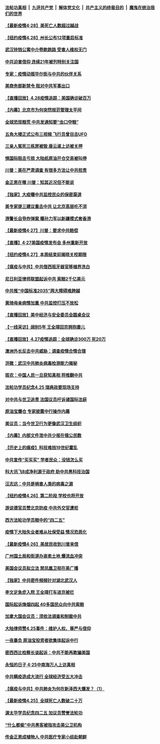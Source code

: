 

####  [法轮功真相](../../../../basic/blob/master/README.md?t=04291001) &nbsp;|&nbsp; [九评共产党](../../../../9ping.md/blob/master/README.md?t=04291001) &nbsp;|&nbsp; [解体党文化](../../../../jtdwh.md/blob/master/README.md?t=04291001)  &nbsp;|&nbsp; [共产主义的终极目的](../../../../gczydzjmd.md/blob/master/README.md?t=04291001) &nbsp;|&nbsp; [魔鬼在统治我们的世界](../../../../mgztzwmdsj.md/blob/master/README.md?t=04291001) 

#### [【最新疫情4·28】美死亡人数超过越战](../pages/nf4514/n12066045.md?t=04291001) 

#### [【纽约疫情4.28】州长公布12项重启标准](../pages/nf4514/n12067247.md?t=04291001) 

#### [武汉铃铛公寓中介卷款跑路 受害人维权无门](../pages/nf4514/n12068286.md?t=04291001) 

#### [中共迫害信仰 连续21年被列特别关注国](../pages/nf4514/n12068191.md?t=04291001) 

#### [专家：疫情动摇华尔街与中共的伙伴关系](../pages/nf4514/n12065101.md?t=04291001) 

#### [美商务部新禁令 阻对中共军事出口](../pages/nf4514/n12067379.md?t=04291001) 

#### [【直播回放】4.28疫情追踪：美国确诊破百万](../pages/nf4514/n12067332.md?t=04291001) 

#### [【内幕】北京市为何突然规范管理太平间](../pages/nf4514/n12065934.md?t=04291001) 

#### [全球恐现粮荒 中共发通知要“虫口夺粮”](../pages/nf4514/n12066948.md?t=04291001) 

#### [五角大楼正式公布三视频 飞行员曾目击UFO](../pages/nf4514/n12066456.md?t=04291001) 

#### [三亲人冤死三栋房被毁 唐云淑上访被关押](../pages/nf4514/n12066469.md?t=04291001) 

#### [惧国际阻击亏损 大陆纸原油开仓交易被叫停](../pages/nf4514/n12065938.md?t=04291001) 

#### [川普：美在严肃调查 有很多方法让中共担责](../pages/nf4514/n12066136.md?t=04291001) 

#### [金正恩在哪 川普：知其近况但不能说](../pages/nf4514/n12065885.md?t=04291001) 

#### [【独家】大疫曝中共监控民众的保密渠道](../pages/nf4514/n12065639.md?t=04291001) 

#### [美专家提三建议重击中共 让北京高层吃不消](../pages/nf4514/n12063590.md?t=04291001) 

#### [港警长自导炸弹案 曝孙力军以新疆模式套香港](../pages/nf4514/n12065826.md?t=04291001) 

#### [【最新疫情4·27】川普：要求中共赔偿](../pages/nf4514/n12062769.md?t=04291001) 

#### [【直播】4·27美国疫情发布会 多州重新开放](../pages/nf4514/n12061245.md?t=04291001) 

#### [【纽约疫情4.27】本周结束前揭晓关校期限](../pages/nf4514/n12064521.md?t=04291001) 

#### [【瘟疫与中共】中共借西班牙器官移植界洗白](../pages/nf4514/n12053386.md?t=04291001) 

#### [尼日利亚律师联盟起诉中共 索赔2千亿美元](../pages/nf4514/n12065490.md?t=04291001) 

#### [中共推“中国标准2035”两大障碍难跨越](../pages/nf4514/n12065094.md?t=04291001) 

#### [黄琦母亲病情加重 中共监控打压不放松](../pages/nf4514/n12064944.md?t=04291001) 

#### [【直播回放】美中经济与安全委员会圆桌会议](../pages/nf4514/n12063271.md?t=04291001) 

#### [【一线采访】阔别5年 王全璋回京拥抱妻儿](../pages/nf4514/n12064794.md?t=04291001) 

#### [【直播回放】4.27疫情追踪：全球确诊300万 死20万](../pages/nf4514/n12064591.md?t=04291001) 

#### [澳洲外长反击中共威胁：调查疫情合情合理](../pages/nf4514/n12064247.md?t=04291001) 

#### [洪微：武汉中共肺炎病毒检测能力揭秘](../pages/nf4514/n12063906.md?t=04291001) 

#### [班农：中国人民一旦获知真相 将推翻中共](../pages/nf4514/n12063472.md?t=04291001) 

#### [法轮功学员纪念4.25 瑞典政要现场支持](../pages/nf4514/n12062714.md?t=04291001) 

#### [对中共与世卫追责 法国议员吁诉诸国际法庭](../pages/nf4514/n12063439.md?t=04291001) 

#### [原油宝爆仓 专家披露中行操作内幕](../pages/nf4514/n12063437.md?t=04291001) 

#### [美议员：当今世卫行为更像武汉卫生组织](../pages/nf4514/n12063277.md?t=04291001) 

#### [【内幕】内部文件泄中共少报在俄公民数](../pages/nf4514/n12051963.md?t=04291001) 

#### [【历史上的瘟疫】科技难挡19世纪霍乱](../pages/nf4514/n12044233.md?t=04291001) 

#### [中共宣传“买买买” 学者民众：没钱怎么买](../pages/nf4514/n12062907.md?t=04291001) 

#### [科大讯飞8成净利源于政府 助中共黑科技治国](../pages/nf4514/n12062848.md?t=04291001) 

#### [汪志远：中共是祸害人类的病毒之源](../pages/nf4514/n12062997.md?t=04291001) 

#### [【纽约疫情4.26】第二阶段 学校也将开放](../pages/nf4514/n12062219.md?t=04291001) 

#### [游说德官员赞北京防疫 中共外交官遭拒](../pages/nf4514/n12062802.md?t=04291001) 

#### [西方法轮功学员眼中的“四二五”](../pages/nf4514/n12057728.md?t=04291001) 

#### [疫情下大陆失业者难从社保受益 情况恐恶化](../pages/nf4514/n12062625.md?t=04291001) 

#### [【最新疫情4·26】美居民收到川普来信](../pages/nf4514/n12059529.md?t=04291001) 

#### [广州国土局和街道办盗卖土地 爆流血冲突](../pages/nf4514/n12062491.md?t=04291001) 

#### [美国会议员拟立法 禁凤凰卫视在美广播](../pages/nf4514/n12062454.md?t=04291001) 

#### [【独家】中共密件频频针对湖北武汉人](../pages/nf4514/n12052032.md?t=04291001) 

#### [李文足急症入院 王全璋打车进京被拦](../pages/nf4514/n12062009.md?t=04291001) 

#### [国际起诉烽烟四起 40多国民众向中共索赔](../pages/nf4514/n12057406.md?t=04291001) 

#### [加拿大国会议员：须依法调查和制裁中共](../pages/nf4514/n12061641.md?t=04291001) 

#### [大陆律师赞4.25事件：维护人权、尊严与信仰](../pages/nf4514/n12057875.md?t=04291001) 

#### [一夜暴负 原油宝投资者欲集体起诉中行](../pages/nf4514/n12061104.md?t=04291001) 

#### [密西西比检察长谈起诉：中共不能再欺骗美国](../pages/nf4514/n12060923.md?t=04291001) 

#### [永恒的日子 4·25中南海万人上访真相](../pages/nf4514/n12061066.md?t=04291001) 

#### [中共瞒疫造成大流行 全球经济受五大冲击](../pages/nf4514/n12061111.md?t=04291001) 

#### [【瘟疫与中共】中共肺炎为何在新泽西大爆发？（1）](../pages/nf4514/n12060602.md?t=04291001) 

#### [【最新疫情4.25】全球死亡人数破二十万](../pages/nf4514/n12059371.md?t=04291001) 

#### [渥太华学员纪念四二五 加议员赞誉法轮功](../pages/nf4514/n12060632.md?t=04291001) 

#### [“什么都偷”中共黑客被指攻击美公卫机构](../pages/nf4514/n12060752.md?t=04291001) 

#### [传金正恩成植物人 中共医疗专家小组赴朝鲜](../pages/nf4514/n12059518.md?t=04291001) 

